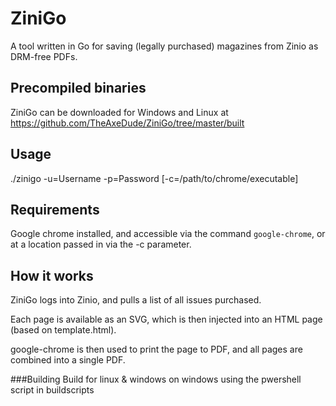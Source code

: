 # ZiniGo

A tool written in Go for saving (legally purchased) magazines from Zinio as DRM-free PDFs. 

## Precompiled binaries

ZiniGo can be downloaded for Windows and Linux at https://github.com/TheAxeDude/ZiniGo/tree/master/built

## Usage

./zinigo -u=Username -p=Password [-c=/path/to/chrome/executable]

## Requirements
Google chrome installed, and accessible via the command `google-chrome`, or at a location passed in via the -c parameter.

## How it works
ZiniGo logs into Zinio, and pulls a list of all issues purchased. 

Each page is available as an SVG, which is then injected into an HTML page (based on template.html).

google-chrome is then used to print the page to PDF, and all pages are combined into a single PDF.

###Building
Build for linux & windows on windows using the pwershell script in buildscripts

